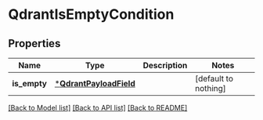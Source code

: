 # QdrantIsEmptyCondition


## Properties
Name | Type | Description | Notes
------------ | ------------- | ------------- | -------------
**is_empty** | [***QdrantPayloadField**](QdrantPayloadField.md) |  | [default to nothing]


[[Back to Model list]](../README.md#models) [[Back to API list]](../README.md#api-endpoints) [[Back to README]](../README.md)


